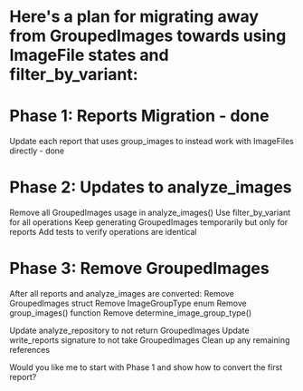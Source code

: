 # Here's a plan for migrating away from GroupedImages towards using ImageFile states and filter_by_variant:

# Phase 1: Reports Migration - done
Update each report that uses group_images to instead work with ImageFiles directly - done

# Phase 2: Updates to analyze_images
Remove all GroupedImages usage in analyze_images()
Use filter_by_variant for all operations
Keep generating GroupedImages temporarily but only for reports
Add tests to verify operations are identical

# Phase 3: Remove GroupedImages
After all reports and analyze_images are converted:
Remove GroupedImages struct
Remove ImageGroupType enum
Remove group_images() function
Remove determine_image_group_type()

Update analyze_repository to not return GroupedImages
Update write_reports signature to not take GroupedImages
Clean up any remaining references

Would you like me to start with Phase 1 and show how to convert the first report?
